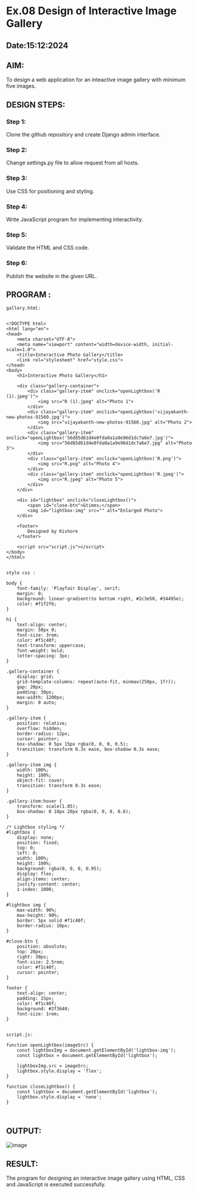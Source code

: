 # Ex.08 Design of Interactive Image Gallery
## Date:15:12:2024

## AIM:
To design a web application for an inteactive image gallery with minimum five images.

## DESIGN STEPS:

### Step 1:
Clone the github repository and create Django admin interface.

### Step 2:
Change settings.py file to allow request from all hosts.

### Step 3:
Use CSS for positioning and styling.

### Step 4:
Write JavaScript program for implementing interactivity.

### Step 5:
Validate the HTML and CSS code.

### Step 6:
Publish the website in the given URL.

## PROGRAM :
```
gallery.html:


<!DOCTYPE html>
<html lang="en">
<head>
    <meta charset="UTF-8">
    <meta name="viewport" content="width=device-width, initial-scale=1.0">
    <title>Interactive Photo Gallery</title>
    <link rel="stylesheet" href="style.css">
</head>
<body>
    <h1>Interactive Photo Gallery</h1>

    <div class="gallery-container">
        <div class="gallery-item" onclick="openLightbox('R (1).jpeg')">
            <img src="R (1).jpeg" alt="Photo 1">
        </div>
        <div class="gallery-item" onclick="openLightbox('vijayakanth-new-photos-91560.jpg')">
            <img src="vijayakanth-new-photos-91560.jpg" alt="Photo 2">
        </div>
        <div class="gallery-item" onclick="openLightbox('56d85d61d4e0fda0a1a9e96d1dc7a6e7.jpg')">
            <img src="56d85d61d4e0fda0a1a9e96d1dc7a6e7.jpg" alt="Photo 3">
        </div>
        <div class="gallery-item" onclick="openLightbox('R.png')">
            <img src="R.png" alt="Photo 4">
        </div>
        <div class="gallery-item" onclick="openLightbox('R.jpeg')">
            <img src="R.jpeg" alt="Photo 5">
        </div>
    </div>

    <div id="lightbox" onclick="closeLightbox()">
        <span id="close-btn">&times;</span>
        <img id="lightbox-img" src="" alt="Enlarged Photo">
    </div>

    <footer>
        Designed by Kishore
    </footer>

    <script src="script.js"></script>
</body>
</html>


style css :

body {
    font-family: 'Playfair Display', serif;
    margin: 0;
    background: linear-gradient(to bottom right, #2c3e50, #34495e);
    color: #f1f2f6;
}

h1 {
    text-align: center;
    margin: 50px 0;
    font-size: 3rem;
    color: #f1c40f;
    text-transform: uppercase;
    font-weight: bold;
    letter-spacing: 3px;
}

.gallery-container {
    display: grid;
    grid-template-columns: repeat(auto-fit, minmax(250px, 1fr));
    gap: 20px;
    padding: 30px;
    max-width: 1200px;
    margin: 0 auto;
}

.gallery-item {
    position: relative;
    overflow: hidden;
    border-radius: 12px;
    cursor: pointer;
    box-shadow: 0 5px 15px rgba(0, 0, 0, 0.5);
    transition: transform 0.3s ease, box-shadow 0.3s ease;
}

.gallery-item img {
    width: 100%;
    height: 100%;
    object-fit: cover;
    transition: transform 0.3s ease;
}

.gallery-item:hover {
    transform: scale(1.05);
    box-shadow: 0 10px 20px rgba(0, 0, 0, 0.6);
}

/* Lightbox styling */
#lightbox {
    display: none;
    position: fixed;
    top: 0;
    left: 0;
    width: 100%;
    height: 100%;
    background: rgba(0, 0, 0, 0.95);
    display: flex;
    align-items: center;
    justify-content: center;
    z-index: 1000;
}

#lightbox img {
    max-width: 90%;
    max-height: 90%;
    border: 5px solid #f1c40f;
    border-radius: 10px;
}

#close-btn {
    position: absolute;
    top: 20px;
    right: 30px;
    font-size: 2.5rem;
    color: #f1c40f;
    cursor: pointer;
}

footer {
    text-align: center;
    padding: 15px;
    color: #f1c40f;
    background: #2f3640;
    font-size: 1rem;
}


script.js:

function openLightbox(imageSrc) {
    const lightboxImg = document.getElementById('lightbox-img');
    const lightbox = document.getElementById('lightbox');

    lightboxImg.src = imageSrc;
    lightbox.style.display = 'flex';
}

function closeLightbox() {
    const lightbox = document.getElementById('lightbox');
    lightbox.style.display = 'none';
}



```

## OUTPUT:
![image](https://github.com/user-attachments/assets/0bf932d7-a6a6-4aec-810e-67d092881d6d)


## RESULT:
The program for designing an interactive image gallery using HTML, CSS and JavaScript is executed successfully.
